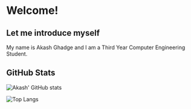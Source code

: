 # Welcome! 

## Let me introduce myself

My name is Akash Ghadge and I am a Third Year Computer Engineering Student.

## GitHub Stats

![Akash' GitHub stats](https://github-readme-stats.vercel.app/api?username=akashghadge&theme=synthwave&show_icons=true&count_private=true "Andres' GutHub Stats")

![Top Langs](https://github-readme-stats.vercel.app/api/top-langs/?username=akashghadge&theme=synthwave&show_icons=true&count_private=true "Akash' Top Languages Card")
